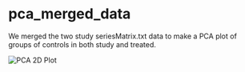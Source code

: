 # pca_merged_data
We merged the two study seriesMatrix.txt data to make a PCA plot of  groups of controls in both study and treated.

![PCA 2D Plot](https://github.com/user-attachments/assets/98981520-9280-47b5-bca9-40bb61940238)
